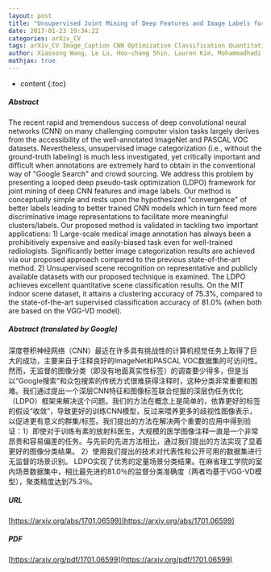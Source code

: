 ```yaml
---
layout: post
title: "Unsupervised Joint Mining of Deep Features and Image Labels for Large-scale Radiology Image Categorization and Scene Recognition"
date: 2017-01-23 19:34:22
categories: arXiv_CV
tags: arXiv_CV Image_Caption CNN Optimization Classification Quantitative Recognition
author: Xiaosong Wang, Le Lu, Hoo-chang Shin, Lauren Kim, Mohammadhadi Bagheri, Isabella Nogues, Jianhua Yao, Ronald M. Summers
mathjax: true
---
```


* content
{:toc}

##### Abstract
The recent rapid and tremendous success of deep convolutional neural networks (CNN) on many challenging computer vision tasks largely derives from the accessibility of the well-annotated ImageNet and PASCAL VOC datasets. Nevertheless, unsupervised image categorization (i.e., without the ground-truth labeling) is much less investigated, yet critically important and difficult when annotations are extremely hard to obtain in the conventional way of "Google Search" and crowd sourcing. We address this problem by presenting a looped deep pseudo-task optimization (LDPO) framework for joint mining of deep CNN features and image labels. Our method is conceptually simple and rests upon the hypothesized "convergence" of better labels leading to better trained CNN models which in turn feed more discriminative image representations to facilitate more meaningful clusters/labels. Our proposed method is validated in tackling two important applications: 1) Large-scale medical image annotation has always been a prohibitively expensive and easily-biased task even for well-trained radiologists. Significantly better image categorization results are achieved via our proposed approach compared to the previous state-of-the-art method. 2) Unsupervised scene recognition on representative and publicly available datasets with our proposed technique is examined. The LDPO achieves excellent quantitative scene classification results. On the MIT indoor scene dataset, it attains a clustering accuracy of 75.3%, compared to the state-of-the-art supervised classification accuracy of 81.0% (when both are based on the VGG-VD model).

##### Abstract (translated by Google)
深度卷积神经网络（CNN）最近在许多具有挑战性的计算机视觉任务上取得了巨大的成功，主要来自于注释良好的ImageNet和PASCAL VOC数据集的可访问性。然而，无监督的图像分类（即没有地面真实性标签）的调查要少得多，但是当以“Google搜索”和众包搜索的传统方式很难获得注释时，这种分类非常重要和困难。我们通过提出一个深层CNN特征和图像标签联合挖掘的深层伪任务优化（LDPO）框架来解决这个问题。我们的方法在概念上是简单的，依靠更好的标签的假设“收敛”，导致更好的训练CNN模型，反过来喂养更多的歧视性图像表示，以促进更有意义的群集/标签。我们提出的方法在解决两个重要的应用中得到验证：1）即使对于训练有素的放射科医生，大规模的医学图像注释一直是一个非常昂贵和容易偏差的任务。与先前的先进方法相比，通过我们提出的方法实现了显着更好的图像分类结果。 2）使用我们提出的技术对代表性和公开可用的数据集进行无监督的场景识别。 LDPO实现了优秀的定量场景分类结果。在麻省理工学院的室内场景数据集中，相比最先进的81.0％的监督分类准确度（两者均基于VGG-VD模型），聚类精度达到75.3％。

##### URL
[https://arxiv.org/abs/1701.06599](https://arxiv.org/abs/1701.06599)

##### PDF
[https://arxiv.org/pdf/1701.06599](https://arxiv.org/pdf/1701.06599)

